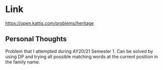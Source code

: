 # Link

https://open.kattis.com/problems/heritage

## Personal Thoughts

Problem that I attempted during AY20/21 Semester 1. Can be solved by using DP and trying all possible matching words at the current position in the family name.

